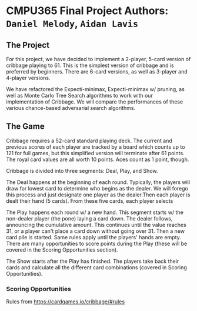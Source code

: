 # CMPU365 Final Project Authors: `Daniel Melody`, `Aidan Lavis`

## The Project

For this project, we have decided to implement a 2-player, 5-card version of
cribbage playing to 61.  This is the simplest version of cribbage and is
preferred by beginners.  There are 6-card versions, as well as 3-player and
4-player versions.

We have refactored the Expecti-minimax, Expecti-minimax w/ pruning, as well as
Monte Carlo Tree Search algorithms to work with our implementation of Cribbage.
We will compare the performances of these various chance-based adversarial
search algorithms.

## The Game

Cribbage requires a 52-card standard playing deck.  The current and previous
scores of each player are tracked by a board which counts up to 121 for full
games, but this simplified version will terminate after 61 points. The royal
card values are all worth 10 points.  Aces count as 1 point, though.  

Cribbage is divided into three segments: Deal, Play, and Show.

The Deal happens at the beginning of each round.  Typically, the players will
draw for lowest card to determine who begins as the dealer.  We will forego this
process and just designate one player as the dealer.Then each player is dealt their
hand (5 cards).  From these five cards, each player selects

The Play happens each round w/ a new hand.  This segment starts w/ the
non-dealer player (the pone) laying a card down.  The dealer follows, announcing
the cumulative amount.  This continues until the value reaches 31, or a player
can't place a card down without going over 31.  Then a new card pile is started.
Same rules apply until the players' hands are empty.  There are many
opportunities to score points during the Play (these will be covered in the
Scoring Opportunities section).

The Show starts after the Play has finished.  The players take back their cards
and calculate all the different card combinations (covered in Scoring
Opportunities).

### Scoring Opportunities

Rules from https://cardgames.io/cribbage/#rules
